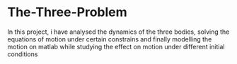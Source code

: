 # The-Three-Problem
In this project, i have analysed the dynamics of the three bodies, solving the equations of motion under certain constrains and finally modelling the motion on matlab while studying the effect on motion under different initial conditions
